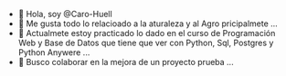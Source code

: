 - 👋 Hola, soy @Caro-Huell
- 👀 Me gusta todo lo relacioado a la aturaleza y al Agro pricipalmete ...
- 🌱 Actualmete estoy practicado lo dado en el curso de Programación Web y Base de Datos que tiene que ver con Python, Sql, Postgres y Python Anywere ...
- 💞️ Busco colaborar en la mejora de un proyecto prueba ...


<!---
Tengo toda la intención de que este proyecto no solo me sirva a mi para afianzar mis conocimientos✨ sino también a mis compañeros de grupo de estudio✨ para mejorar y crecer juntos.
--->
